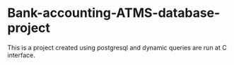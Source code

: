 # Bank-accounting-ATMS-database-project
This is a project created using postgresql and dynamic queries are run at C interface.
